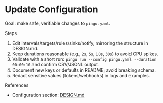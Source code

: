 # Update Configuration

Goal: make safe, verifiable changes to `pingu.yaml`.

Steps
1) Edit intervals/targets/rules/sinks/notify, mirroring the structure in DESIGN.md.
2) Keep durations reasonable (e.g., `2s`, `5s`, `10s`, `30s`) to avoid CPU spikes.
3) Validate with a short run: `pingu run --config pingu.yaml --duration 00:00:10` and confirm CSV/JSONL output.
4) Document new keys or defaults in README; avoid breaking schema.
5) Redact sensitive values (tokens/webhooks) in logs and examples.

References
- Configuration section: [DESIGN.md](../../DESIGN.md)
